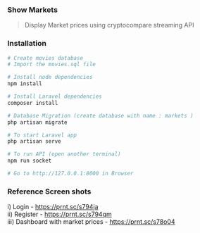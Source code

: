 ### Show Markets
> Display Market prices using cryptocompare streaming API

### Installation
```bash
# Create movies database
# Import the movies.sql file

# Install node dependencies
npm install

# Install Laravel dependencies
composer install

# Database Migration (create database with name : markets )
php artisan migrate

# To start Laravel app
php artisan serve

# To run API (open another terminal)
npm run socket

# Go to http://127.0.0.1:8000 in Browser

```

### Reference Screen shots

i) Login - https://prnt.sc/s794ja <br />
ii) Register - https://prnt.sc/s794qm <br />
iii) Dashboard with market prices - https://prnt.sc/s78o04 <br />
